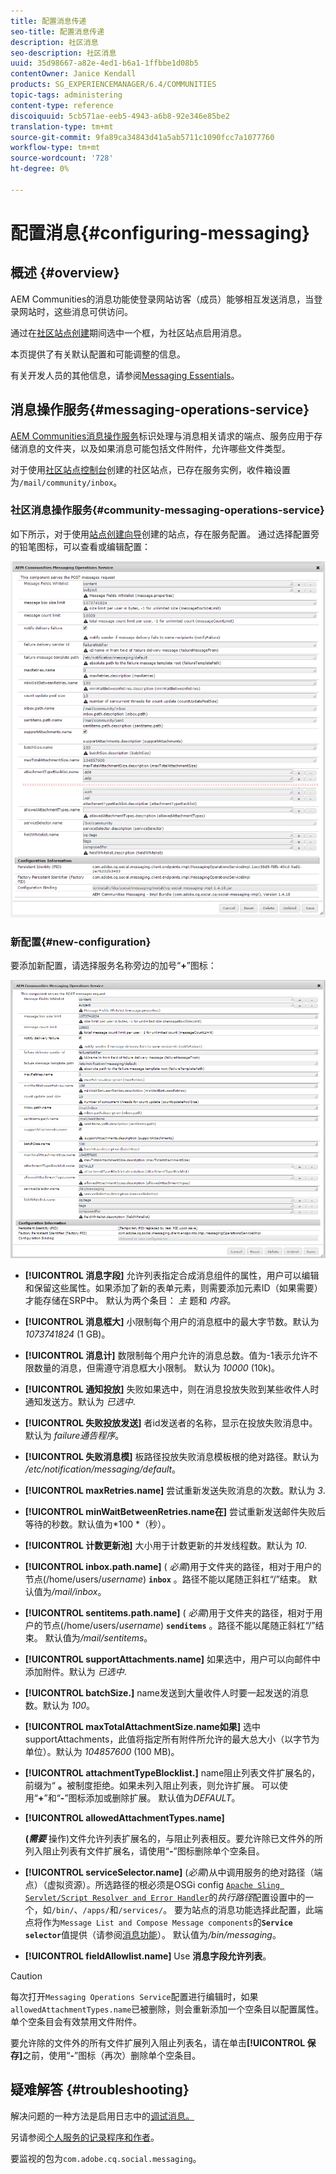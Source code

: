 ```yaml
---
title: 配置消息传递
seo-title: 配置消息传递
description: 社区消息
seo-description: 社区消息
uuid: 35d98667-a82e-4ed1-b6a1-1ffbbe1d08b5
contentOwner: Janice Kendall
products: SG_EXPERIENCEMANAGER/6.4/COMMUNITIES
topic-tags: administering
content-type: reference
discoiquuid: 5cb571ae-eeb5-4943-a6b8-92e346e85be2
translation-type: tm+mt
source-git-commit: 9fa89ca34843d41a5ab5711c1090fcc7a1077760
workflow-type: tm+mt
source-wordcount: '728'
ht-degree: 0%

---
```



# 配置消息{#configuring-messaging}

## 概述 {#overview}

AEM Communities的消息功能使登录网站访客（成员）能够相互发送消息，当登录网站时，这些消息可供访问。

通过在[社区站点创建](sites-console.md)期间选中一个框，为社区站点启用消息。

本页提供了有关默认配置和可能调整的信息。

有关开发人员的其他信息，请参阅[Messaging Essentials](essentials-messaging.md)。

## 消息操作服务{#messaging-operations-service}

[AEM Communities消息操作服务](http://localhost:4502/system/console/configMgr/com.adobe.cq.social.messaging.client.endpoints.impl.MessagingOperationsServiceImpl)标识处理与消息相关请求的端点、服务应用于存储消息的文件夹，以及如果消息可能包括文件附件，允许哪些文件类型。

对于使用[社区站点控制台](sites-console.md)创建的社区站点，已存在服务实例，收件箱设置为`/mail/community/inbox`。

### 社区消息操作服务{#community-messaging-operations-service}

如下所示，对于使用[站点创建向导](sites-console.md)创建的站点，存在服务配置。 通过选择配置旁的铅笔图标，可以查看或编辑配置：

![chlimage_1-63](assets/chlimage_1-63.png)

### 新配置{#new-configuration}

要添加新配置，请选择服务名称旁边的加号“**+**”图标：

![chlimage_1-64](assets/chlimage_1-64.png)

* **[!UICONTROL 消息字段]**
允许列表指定合成消息组件的属性，用户可以编辑和保留这些属性。如果添加了新的表单元素，则需要添加元素ID（如果需要）才能存储在SRP中。 默认为两个条目： 
*主* 题和 *内容*。

* **[!UICONTROL 消息框大]**
小限制每个用户的消息框中的最大字节数。默认为 
*1073741824* (1 GB)。

* **[!UICONTROL 消息计]**
数限制每个用户允许的消息总数。值为-1表示允许不限数量的消息，但需遵守消息框大小限制。 默认为 
*10000* (10k)。

* **[!UICONTROL 通知投放]**
失败如果选中，则在消息投放失败到某些收件人时通知发送方。默认为 
*已选中*.

* **[!UICONTROL 失败投放发送]**
者id发送者的名称，显示在投放失败消息中。默认为 
*failure通告程序*。

* **[!UICONTROL 失败消息模]**
板路径投放失败消息模板根的绝对路径。默认为 
*/etc/notification/messaging/default*。

* **[!UICONTROL maxRetries.name]**
尝试重新发送失败消息的次数。默认为 
*3*.

* **[!UICONTROL minWaitBetweenRetries.name在]**
尝试重新发送邮件失败后等待的秒数。默认值为*100 *（秒）。

* **[!UICONTROL 计数更新池]**
大小用于计数更新的并发线程数。默认为 
*10*.

* **[!UICONTROL inbox.path.name]**
(
*必需*)用于文件夹的路径，相对于用户的节点(/home/users/*username*) **`inbox`** 。路径不能以尾随正斜杠“/”结束。 默认值为&#x200B;*/mail/inbox*。

* **[!UICONTROL sentitems.path.name]**
(
*必需*)用于文件夹的路径，相对于用户的节点(/home/users/*username*) **`senditems`** 。路径不能以尾随正斜杠“/”结束。 默认值为&#x200B;*/mail/sentitems*。

* **[!UICONTROL supportAttachments.name]**
如果选中，用户可以向邮件中添加附件。默认为 
*已选中*.

* **[!UICONTROL batchSize.]**
name发送到大量收件人时要一起发送的消息数。默认为 
*100*。

* **[!UICONTROL maxTotalAttachmentSize.name如果]**
选中supportAttachments，此值将指定所有附件所允许的最大总大小（以字节为单位）。默认为 
*104857600* (100 MB)。

* **[!UICONTROL attachmentTypeBlocklist.]**
name阻止列表文件扩展名的，前缀为“
**。**&#x200B;被制度拒绝。如果未列入阻止列表，则允许扩展。 可以使用“**+**”和“**-**”图标添加或删除扩展。 默认值为&#x200B;*DEFAULT*。

* **[!UICONTROL allowedAttachmentTypes.name]**

   **(*需要*** 操作)文件允许列表扩展名的，与阻止列表相反。要允许除已文件外的所列入阻止列表有文件扩展名，请使用“**-**”图标删除单个空条目。

* **[!UICONTROL serviceSelector.name]**
(*必需*)从中调用服务的绝对路径（端点）（虚拟资源）。所选路径的根必须是OSGi config [ `Apache Sling Servlet/Script Resolver and Error Handler`](http://localhost:4502/system/console/configMgr/org.apache.sling.servlets.resolver.SlingServletResolver)的&#x200B;*执行路径*&#x200B;配置设置中的一个，如`/bin/`、`/apps/`和`/services/`。 要为站点的消息功能选择此配置，此端点将作为`Message List and Compose Message components`的&#x200B;**`Service selector`**&#x200B;值提供（请参阅[消息功能](configure-messaging.md)）。 默认值为&#x200B;*/bin/messaging*。

* **[!UICONTROL fieldAllowlist.name]**
Use 
**消息字段允许列表**。

>[!CAUTION]
>
>每次打开`Messaging Operations Service`配置进行编辑时，如果`allowedAttachmentTypes.name`已被删除，则会重新添加一个空条目以配置属性。 单个空条目会有效禁用文件附件。
>
>要允许除的文件外的所有文件扩展列入阻止列表名，请在单击&#x200B;**[!UICONTROL 保存]**&#x200B;之前，使用“**-**”图标（再次）删除单个空条目。

## 疑难解答 {#troubleshooting}

解决问题的一种方法是启用日志中的[调试消息。](../../help/sites-administering/troubleshooting.md)

另请参阅[个人服务的记录程序和作者](../../help/sites-deploying/configure-logging.md#loggers-and-writers-for-individual-services)。

要监视的包为`com.adobe.cq.social.messaging`。
